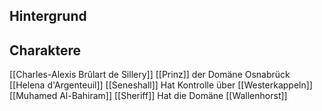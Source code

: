 ## Hintergrund


## Charaktere
[[Charles-Alexis Brûlart de Sillery]] [[Prinz]] der Domäne Osnabrück
[[Helena d'Argenteuil]] [[Seneshall]] Hat Kontrolle über [[Westerkappeln]]
[[Muhamed Al-Bahiram]] [[Sheriff]] Hat die Domäne [[Wallenhorst]]


